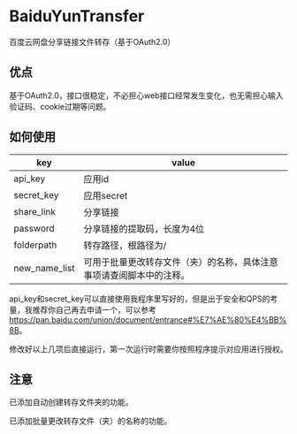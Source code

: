 # BaiduYunTransfer
百度云网盘分享链接文件转存（基于OAuth2.0）

## 优点

基于OAuth2.0，接口很稳定，不必担心web接口经常发生变化，也无需担心输入验证码、cookie过期等问题。

## 如何使用

| key           | value                                                        |
| ------------- | ------------------------------------------------------------ |
| api_key       | 应用id                                                       |
| secret_key    | 应用secret                                                   |
| share_link    | 分享链接                                                     |
| password      | 分享链接的提取码，长度为4位                                  |
| folderpath    | 转存路径，根路径为/                                          |
| new_name_list | 可用于批量更改转存文件（夹）的名称，具体注意事项请查阅脚本中的注释。 |

api_key和secret_key可以直接使用我程序里写好的，但是出于安全和QPS的考量，我推荐你自己再去申请一个，可以参考<https://pan.baidu.com/union/document/entrance#%E7%AE%80%E4%BB%8B>。

修改好以上几项后直接运行，第一次运行时需要你按照程序提示对应用进行授权。

## 注意

已添加自动创建转存文件夹的功能。

已添加批量更改转存文件（夹）的名称的功能。